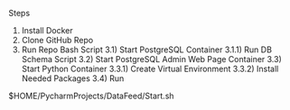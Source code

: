 Steps
1)  Install Docker
2)  Clone GitHub Repo
3)  Run Repo Bash Script
    3.1)  Start PostgreSQL Container
        3.1.1)  Run DB Schema Script
    3.2)  Start PostgreSQL Admin Web Page Container
    3.3)  Start Python Container
        3.3.1)  Create Virtual Environment
        3.3.2)  Install Needed Packages
    3.4)  Run

$HOME/PycharmProjects/DataFeed/Start.sh
